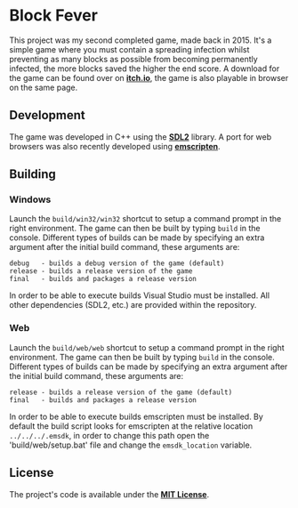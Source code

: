 # Block Fever

This project was my second completed game, made back in 2015. It's a simple
game where you must contain a spreading infection whilst preventing as many
blocks as possible from becoming permanently infected, the more blocks saved
the higher the end score. A download for the game can be found over on 
**[itch.io](https://jrob774.itch.io/block-fever)**, the game is also playable
in browser on the same page.

## Development

The game was developed in C++ using the **[SDL2](https://libsdl.org/)** library.
A port for web browsers was also recently developed using
**[emscripten](https://github.com/emscripten-core/emscripten)**.

## Building

### Windows

Launch the `build/win32/win32` shortcut to setup a command prompt in the right
environment. The game can then be built by typing `build` in the console.
Different types of builds can be made by specifying an extra argument after the
initial build command, these arguments are:

```
debug   - builds a debug version of the game (default)
release - builds a release version of the game
final   - builds and packages a release version
```

In order to be able to execute builds Visual Studio must be installed. All
other dependencies (SDL2, etc.) are provided within the repository.

### Web

Launch the `build/web/web` shortcut to setup a command prompt in the right
environment. The game can then be built by typing `build` in the console.
Different types of builds can be made by specifying an extra argument after
the initial build command, these arguments are:

```
release - builds a release version of the game (default)
final   - builds and packages a release version
```

In order to be able to execute builds emscripten must be installed. By default
the build script looks for emscripten at the relative location
`../../../.emsdk`, in order to change this path open the 'build/web/setup.bat'
file and change the `emsdk_location` variable.

## License

The project's code is available under the
**[MIT License](https://github.com/JROB774/block-fever/blob/master/LICENSE)**.
